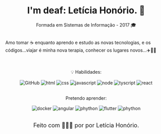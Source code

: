 <h1 align="center">I'm deaf: Letícia Honório. 🙉</h1>

<div align="center">Formada em Sistemas de Informação - 2017 🎓 </div>
<br>

<p>Amo tomar ☕ enquanto aprendo e estudo as novas tecnologias, e os códigos...viajar é minha nova terapia, conhecer os lugares novos...✈️🚂🚗</p>

<br>

<div align="center">

💡 Habilidades:

 <td align="center">
          <img align="center" alt="GitHub" src="https://img.shields.io/badge/GitHub-000?style=for-the-badge&logo=github">
          <img align="center" alt="html" src="https://img.shields.io/badge/html-yellow?style=for-the-badge&logo=html5">
          <img align="center" alt="css" src="https://img.shields.io/badge/css-red?style=for-the-badge&logo=css">
          <img align="center" alt="javascript" src="https://img.shields.io/badge/javascript-gray?style=for-the-badge&logo=javascript">
          <img align="center" alt="node" src="https://img.shields.io/badge/node-peachpuff?style=for-the-badge&logo=node.js">
          <img align="center" alt="tyscript" src="https://img.shields.io/badge/tyscript-turquoise?style=for-the-badge&logo=tyscript.ts">
          <img align="center" alt="react" src="https://img.shields.io/badge/react-black?style=for-the-badge&logo=react">
</td>   
<br><br>

Pretendo aprender:

<img align="center" alt="docker" src="https://img.shields.io/badge/docker-white?style=for-the-badge&logo=docker">
<img align="center" alt="angular" src="https://img.shields.io/badge/angular-blue?style=for-the-badge&logo=angular">
<img align="center" alt="phython" src="https://img.shields.io/badge/Python-green?style=for-the-badge&logo=Python">
<img align="center" alt="flutter" src="https://img.shields.io/badge/Flutter-005?style=for-the-badge&logo=Flutter">
<img align="center" alt="phython" src="https://img.shields.io/badge/IOS-red?style=for-the-badge&logo=IOS">

</div>
<br><br>

<div align="center" style="font-size: 18px; font: negrito;">Feito com 💜💖✨ por por Letícia Honório.</div>
